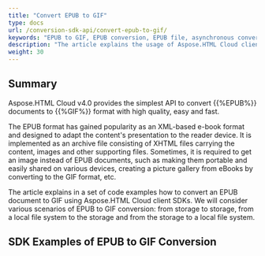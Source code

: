 ```yaml
---
title: "Convert EPUB to GIF"
type: docs
url: /conversion-sdk-api/convert-epub-to-gif/
keywords: "EPUB to GIF, EPUB conversion, EPUB file, asynchronous conversion, conversion SDK, convert EPUB to GIF, Python, Ruby, PHP, Java, .Net,  C#,  Android, Swift, Node.js"
description: "The article explains the usage of Aspose.HTML Cloud client SDKs to convert EPUB to GIF by a set of examples. SDKs are available in PHP, Python, Ruby, Android, Swift, C#, Java, C++, Node.js and more."
weight: 30
---
```


## **Summary**

Aspose.HTML Cloud v4.0 provides the simplest API to convert  {{%EPUB%}} documents to {{%GIF%}} format with high quality, easy and fast. 

The EPUB format has gained popularity as an XML-based e-book format and designed to adapt the content's presentation to the reader device. It is implemented as an archive file consisting of XHTML files carrying the content, images and other supporting files. Sometimes, it is required to get an image instead of EPUB documents, such as making them portable and easily shared on various devices, creating a picture gallery from eBooks by converting to the GIF format, etc.

The article explains in a set of code examples how to convert an EPUB document to GIF using Aspose.HTML Cloud client SDKs. We will consider various scenarios of EPUB to GIF conversion: from storage to storage, from a local file system to the storage and from the storage to a local file system.

## **SDK Examples of EPUB to GIF Conversion**

